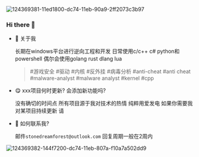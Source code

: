 ![124369381-11ed1800-dc74-11eb-90a9-2ff2073c3b97](https://user-images.githubusercontent.com/16742566/142434216-22f3e9f6-ed32-4c2d-9567-5a7853fabbc6.jpg)

### Hi there 👋
- 🍻 关于我
  
  长期在windows平台进行逆向工程和开发 日常使用c/c++ c# python和powershell  偶尔会使用golang rust dlang lua 
  > #游戏安全 #驱动 #内核 #反外挂 #病毒分析 #anti-cheat #anti cheat #malware-analyst #malware analyst #kernel #cpp 
  
- 😋 xxx项目何时更新? 会添加新功能吗? 

  没有确切的时间点 所有项目源于我对技术的热情 纯粹用爱发电 如果你需要我对某项目持续更新 请 

- 💬 如何联系我?

  邮件`stonedreamforest@outlook.com` 回复周期一般在2周内

![124369382-144f7200-dc74-11eb-807a-f10a7a502dd9](https://user-images.githubusercontent.com/16742566/142434178-ef821229-1547-4a67-a76b-3b76330bfbb6.jpg)


<!--
**stonedreamforest/stonedreamforest** is a ✨ _special_ ✨ repository because its `README.md` (this file) appears on your GitHub profile.

Here are some ideas to get you started:

- 🔭 I’m currently working on ...
- 🌱 I’m currently learning ...
- 👯 I’m looking to collaborate on ...
- 🤔 I’m looking for help with ...
- 💬 Ask me about ...
- 📫 How to reach me: ...
- 😄 Pronouns: ...
- ⚡ Fun fact: ...
-->
